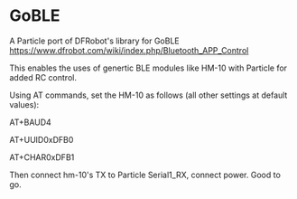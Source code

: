 # GoBLE

A Particle port of DFRobot's library for GoBLE
https://www.dfrobot.com/wiki/index.php/Bluetooth_APP_Control

This enables the uses of genertic BLE modules like HM-10 with Particle for added RC control.

Using AT commands, set the HM-10 as follows (all other settings at default values):

AT+BAUD4

AT+UUID0xDFB0

AT+CHAR0xDFB1

Then connect hm-10's TX to Particle Serial1_RX, connect power. Good to go.

